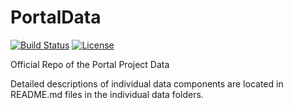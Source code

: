 # PortalData

[![Build Status](https://travis-ci.org/weecology/PortalData.svg?branch=master)](https://travis-ci.org/weecology/PortalData)
[![License](http://i.creativecommons.org/p/zero/1.0/88x31.png)](https://raw.githubusercontent.com/weecology/PortalData/master/LICENSE)

Official Repo of the Portal Project Data

Detailed descriptions of individual data components are located in README.md
files in the individual data folders.
